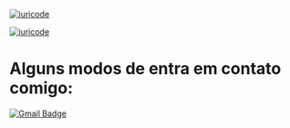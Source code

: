 [![iuricode](https://github-readme-stats.vercel.app/api?username=Guilherme786&theme=highcontrast)](https://github.com/Guilherme786/)

[![iuricode](https://github-readme-stats.vercel.app/api/top-langs/?username=Guilherme786&hide=html&layout=compact&theme=highcontrast)](https://github.com/Guilherme786/)

# Alguns modos de entra em contato comigo:


[![Gmail Badge](https://img.shields.io/badge/-guilhermedcarvalho.a@gmail.com-006bed?style=flat-square&logo=Gmail&logoColor=white&link=mailto:xrexv158925lpo@gmail.com)](mailto:guilhermedcarvalho.a@gmail.com) 
